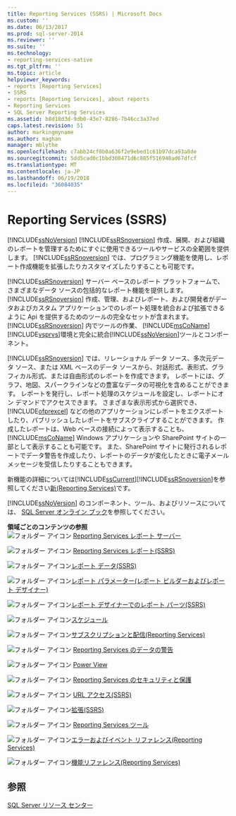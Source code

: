 ```yaml
---
title: Reporting Services (SSRS) | Microsoft Docs
ms.custom: ''
ms.date: 06/13/2017
ms.prod: sql-server-2014
ms.reviewer: ''
ms.suite: ''
ms.technology:
- reporting-services-native
ms.tgt_pltfrm: ''
ms.topic: article
helpviewer_keywords:
- reports [Reporting Services]
- SSRS
- reports [Reporting Services], about reports
- Reporting Services
- SQL Server Reporting Services
ms.assetid: b8d18d3d-9db0-43e7-8286-7b46cc3a37ed
caps.latest.revision: 51
author: markingmyname
ms.author: maghan
manager: mblythe
ms.openlocfilehash: c7abb24cf0b0a636f2e9ebed1c61b97dca93a8de
ms.sourcegitcommit: 5dd5cad0c1bbd308471d6c885f516948ad67dfcf
ms.translationtype: MT
ms.contentlocale: ja-JP
ms.lasthandoff: 06/19/2018
ms.locfileid: "36084035"
---
```

# <a name="reporting-services-ssrs"></a>Reporting Services (SSRS)
  [!INCLUDE[ssNoVersion](../includes/ssnoversion-md.md)] [!INCLUDE[ssRSnoversion](../includes/ssrsnoversion-md.md)] 作成、展開、および組織のレポートを管理するためにすぐに使用できるツールやサービスの全範囲を提供します。 [!INCLUDE[ssRSnoversion](../includes/ssrsnoversion-md.md)] では、プログラミング機能を使用し、レポート作成機能を拡張したりカスタマイズしたりすることも可能です。  
  
 [!INCLUDE[ssRSnoversion](../includes/ssrsnoversion-md.md)] サーバー ベースのレポート プラットフォームで、さまざまなデータ ソースの包括的なレポート機能を提供します。 [!INCLUDE[ssRSnoversion](../includes/ssrsnoversion-md.md)] 作成、管理、およびレポート、および開発者がデータおよびカスタム アプリケーションでのレポート処理を統合および拡張できるように Api を提供するためのツールの完全なセットが含まれます。 [!INCLUDE[ssRSnoversion](../includes/ssrsnoversion-md.md)] 内でツールの作業、 [!INCLUDE[msCoName](../includes/msconame-md.md)] [!INCLUDE[vsprvs](../includes/vsprvs-md.md)]環境と完全に統合[!INCLUDE[ssNoVersion](../includes/ssnoversion-md.md)]ツールとコンポーネント。  
  
 [!INCLUDE[ssRSnoversion](../includes/ssrsnoversion-md.md)] では、リレーショナル データ ソース、多次元データ ソース、または XML ベースのデータ ソースから、対話形式、表形式、グラフィカル形式、または自由形式のレポートを作成できます。 レポートには、グラフ、地図、スパークラインなどの豊富なデータの可視化を含めることができます。 レポートを発行し、レポート処理のスケジュールを設定し、レポートにオン デマンドでアクセスできます。 さまざまな表示形式から選択でき、[!INCLUDE[ofprexcel](../includes/ofprexcel-md.md)] などの他のアプリケーションにレポートをエクスポートしたり、パブリッシュしたレポートをサブスクライブすることができます。 作成したレポートは、Web ベースの接続によって表示することも、[!INCLUDE[msCoName](../includes/msconame-md.md)] Windows アプリケーションや SharePoint サイトの一部として表示することも可能です。 また、SharePoint サイトに発行されるレポートでデータ警告を作成したり、レポートのデータが変化したときに電子メール メッセージを受信したりすることもできます。  
  
 新機能の詳細については[!INCLUDE[ssCurrent](../includes/sscurrent-md.md)][!INCLUDE[ssRSnoversion](../includes/ssrsnoversion-md.md)]を参照してください[新&#40;Reporting Services&#41;](../../2014/reporting-services/what-s-new-reporting-services.md)です。  
  
 [!INCLUDE[ssNoVersion](../includes/ssnoversion-md.md)] のコンポーネント、ツール、およびリソースについては、 [SQL Server オンライン ブック](../2014-toc/books-online-for-sql-server-2014.md)を参照してください。  
  
 **領域ごとのコンテンツの参照**  
 ![フォルダー アイコン](media/hlp-16folder.gif "フォルダー アイコン") [Reporting Services レポート サーバー](../../2014/reporting-services/reporting-services-report-server.md)  
  
 ![フォルダー アイコン](media/hlp-16folder.gif "フォルダー アイコン") [Reporting Services レポート&#40;SSRS&#41;](reports/reporting-services-reports-ssrs.md)  
  
 ![フォルダー アイコン](media/hlp-16folder.gif "フォルダー アイコン")[レポート データ&#40;SSRS&#41;](report-data/report-data-ssrs.md)  
  
 ![フォルダー アイコン](media/hlp-16folder.gif "フォルダー アイコン")[レポート パラメーター&#40;レポート ビルダーおよびレポート デザイナー&#41;](report-design/report-parameters-report-builder-and-report-designer.md)  
  
 ![フォルダー アイコン](media/hlp-16folder.gif "フォルダー アイコン")[レポート デザイナーでのレポート パーツ&#40;SSRS&#41;](report-design/report-parts-in-report-designer-ssrs.md)  
  
 ![フォルダー アイコン](media/hlp-16folder.gif "フォルダー アイコン")[スケジュール](subscriptions/schedules.md)  
  
 ![フォルダー アイコン](media/hlp-16folder.gif "フォルダー アイコン")[サブスクリプションと配信&#40;Reporting Services&#41;](subscriptions/subscriptions-and-delivery-reporting-services.md)  
  
 ![フォルダー アイコン](media/hlp-16folder.gif "フォルダー アイコン") [Reporting Services のデータの警告](../ssms/agent/alerts.md)  
  
 ![フォルダー アイコン](media/hlp-16folder.gif "フォルダー アイコン") [Power View](http://office.microsoft.com/excel-help/power-view-explore-visualize-and-present-your-data-HA102835634.aspx)  
  
 ![フォルダー アイコン](media/hlp-16folder.gif "フォルダー アイコン") [Reporting Services のセキュリティと保護](security/reporting-services-security-and-protection.md)  
  
 ![フォルダー アイコン](media/hlp-16folder.gif "フォルダー アイコン") [URL アクセス&#40;SSRS&#41;](url-access-ssrs.md)  
  
 ![フォルダー アイコン](media/hlp-16folder.gif "フォルダー アイコン")[拡張&#40;SSRS&#41;](extensions-ssrs.md)  
  
 ![フォルダー アイコン](media/hlp-16folder.gif "フォルダー アイコン") [Reporting Services ツール](tools/reporting-services-tools.md)  
  
 ![フォルダー アイコン](media/hlp-16folder.gif "フォルダー アイコン")[エラーおよびイベント リファレンス&#40;Reporting Services&#41;](troubleshooting/errors-and-events-reference-reporting-services.md)  
  
 ![フォルダー アイコン](media/hlp-16folder.gif "フォルダー アイコン")[機能リファレンス&#40;Reporting Services&#41;](feature-reference-reporting-services.md)  
  
## <a name="see-also"></a>参照  
 [SQL Server リソース センター](http://go.microsoft.com/fwlink/?linkID=219676)  
  
  